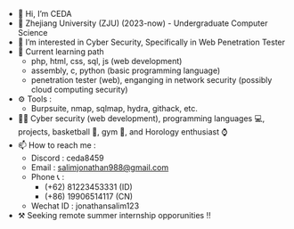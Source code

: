 - 👋 Hi, I’m CEDA
- 🏫 Zhejiang University (ZJU) (2023-now) - Undergraduate Computer Science
- 👀 I’m interested in Cyber Security, Specifically in Web Penetration Tester
- 🌱 Current learning path 
    - php, html, css, sql, js (web development)
    - assembly, c, python (basic programming language)
    - penetration tester (web), enganging in network security (possibly cloud computing security)
- ⚙️ Tools :
    - Burpsuite, nmap, sqlmap, hydra, githack, etc. 
- 🏃‍♂️ Cyber security (web development), programming languages 💻, projects, basketball 🏀, gym 💪, and Horology enthusiast ⌚
- 📫 How to reach me :
    - Discord : ceda8459
    - Email : salimjonathan988@gmail.com
    - Phone 📞 :
        - (+62) 81223453331 (ID)
        - (+86) 19906514117 (CN)
    - Wechat ID : jonathansalim123
- ⚒️ Seeking remote summer internship opporunities !!
